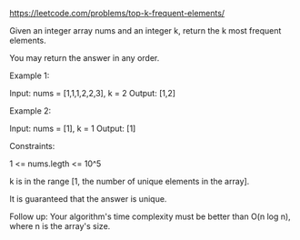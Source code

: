 https://leetcode.com/problems/top-k-frequent-elements/

Given an integer array nums and an integer k, return the k most frequent elements. 

You may return the answer in any order.

Example 1:

Input: nums = [1,1,1,2,2,3], k = 2
Output: [1,2]

Example 2:

Input: nums = [1], k = 1
Output: [1]
 

Constraints:

1 <= nums.legth <= 10^5

k is in the range [1, the number of unique elements in the array].

It is guaranteed that the answer is unique.
 

Follow up: Your algorithm's time complexity must be better than O(n log n), where n is the array's size.
